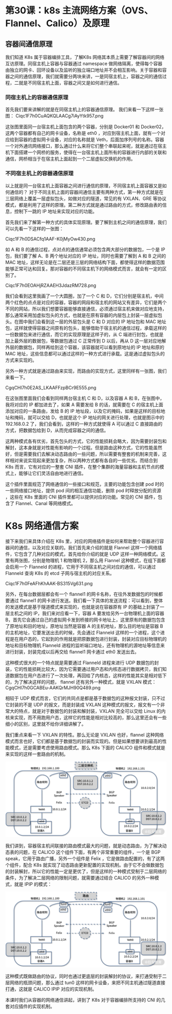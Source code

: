 # 第30课：k8s 主流网络方案（OVS、Flannel、Calico）及原理

## 容器间通信原理

我们知道 K8s 属于容器编排工具，了解K8s 网络其本质上需要了解容器间的网络互访原理。同宿主机上容器与容器通过 namespace 做网络隔离，使得每个容器由独立的网卡、回环设备以及监听的独立端口地址并不会相互影响。关于容器和容器之间的通信原理，我们就需要分两块来讲，一是同宿主机上，容器之间的通信过程，二就是不同宿主机上面，容器之间又是如何进行通信。

### 同宿主机上的容器通信原理

首先我们要来讲解的就是在同宿主机上的容器通信原理。 我们来看一下这样一张图：
Ciqc1F7h0CuAQKQLAACg7iAyYtk957.png

这张图里面同一台宿主机上面包含的两个容器，分别是 Docker01 和 Docker02，这两个容器都有自己的网卡设备，名称是 eth0 ，对应到宿主机上面，就有一个对应给到容器的虚拟网卡设备，对应的名称就是 Veth，后面加序列号的名称。容器一个对外通讯网络接口，那么通过什么来将它们整个串联起来呢，就是通过在宿主机下面搭建一个网桥的服务，使得在一台宿主机上面所有的容器进行内部的关联和通信，网桥相当于在宿主机上面起到一个二层虚拟交换机的作用。

### 不同宿主机上的容器通信原理
以上就是同一台宿主机上面容器之间进行通信的原理，不同宿主机上面容器又是如何通信的？ 对于不同主机上面的容器间通信主要有两种方式，第一种方式就是在三层网络上覆盖一层虚拟包头，如做对应的隧道，常见的有 VXLAN、GRE 等协议模式，都是利用了这样的原理。第二种方式就是通过路由的方式，修改路由表的信息，控制下一跳的 IP 地址来实现对应的功能。

首先我们来了解第一种方式的具体实现原理。要了解到主机之间的通信原理，我们可以先看一下这样的一张图：

Ciqc1F7h0DSACfq1AAF-K0jMyOw430.png

如 A 和 B 的通信过程，点对点的通信通常必须包含两大部分的数据包，一个是 IP 包，我们要了解 A、B 两个地址对应的 IP 地址，同时也需要了解到 A 和 B 之间的 MAC 地址，这样无论是在二层还是三层的网络结构下面，都使得这样的数据范围能够正常可达和回复。那对容器的不同宿主机下的网络模式而言，就会有一定的区别了。

Ciqc1F7h0EOAHjRZAAEH3JdazRM728.png

我们会看到这里我画了一个大圆圈，加了一个 C 和 D，它们分别是宿主机，中间两个红色的点点是对应的容器，容器的网段和宿主机的网站又有差异，它们是两个不同的网站，所以我们想要容器能够直接通信，必须通过宿主机来做对应地支持，那么通常采用加虚拟包头的方式，也就是在原有容器的内层包上封装一层虚拟包头。在图中我们会看到这一层的外层包头是 C 和 D 对应的 IP 地址包和 MAC 地址包，这样就使得容器之间原有的包头，能够借助于宿主机的通信过程，承载这样的一份数据包来进行通信，而它的实现原理是这样子的，从 C 端进行封包，也就是加上最外层的数据包，等数据包通过 C 正常传到 D 以后，再从 D 这一层对应地解外层的数据包，同样再给到这个容器，该容器就可以看到原地址的 IP 地址和原的 MAC 地址，这些信息都可以通过这样的一种方式进行承载。这是通过虚拟包头的方式来实现的。

另外一种方式就是通过路由来实现，而路由的实现方式，这里同样有一张图，我们来看一下。

CgqCHl7h0E2AS_LKAAFFzpBCr9E555.png

在这张图里面我们会看到同样两台宿主机 C 和 D，以及容器 A 和 B，在张图中，我将对应的 IP 都加进去了，如果 A 需要发给 B 的话，就需要在 C 的宿主机上面添加对应的一条路由，发给 B 的 IP 地址段，以及它的掩码，如果是这样的目标地址和掩码，就可以交给 D，也就是这个 IP 地址的网关进行处理，也就是图示中的 192.168.0.2 了，我们会看到，这样的一种方式就使得 A 可以通过 C 直接路由的方式，把数据包给到 D，从而完成容器之间的通信。

这两种模式各有优劣，首先包头的方式，它的性能损耗会略大，因为需要封装包和解封，这本身就是对性能有影响的一个过程。但是路由这种方式，它的性能虽然好，但是需要我们去解决动态路由的一些问题，所以需要有整套的机制来完善，这样相对来说实现起来更加复杂，所以两种方式都有各自的一些优劣。而结合到 K8s 而言，它有对应的一整套 CNI 插件，在整个集群的海量容器和主机节点的模式上，能够让它们灵活自由地进行通信。

这个插件里面规范了网络通信的一些接口和规范，主要的功能包含创建 pod 时的一些网络接口地址，提供 pod 间的相互通信功能，删除 pod 时释放分配的资源 ，这些在 K8s 里面的 CNI 插件里都可以提供对应的功能。常见的 CNI 插件，包含了 Flannel、Canal 等网络模式。

# K8s 网络通信方案

接下来我们来具体介绍在 K8s 里，对应的网络插件是如何来帮助整个容器进行容器间的通信，以及对应关联的。我们首先来介绍的就是 Flannel 这样一个网络插件，它包含了几种对应的模式，首先给你介绍的就是 UDP 这样一种网络模式。这里有两张图，分别是物理机 1 和物理机 2，那么用 Flannel 这种模式，在组下面都会启用一个 Flanneld 的进程，它用于不同宿主机之间对应的通信，可以通过 Flanneld 查询 K8s 的 etcd 子网与宿主机的对应关系。

Ciqc1F7h0FeAFhKhAAK-BS315Vg631.png

另外，在每台数据层都会有一个 flannel1 的网卡名称，在往外发数据包的时候都要通过 flannel1 的网卡进行发送。我们看一下具体的发送流程：可以看到，整体的发送模式是基于隧道模式来实现的，也就是说在容器原有 IP 的基础上封装了一层主机之间的 IP，我们来对应看一下，容器 A 要发给另外一台物理机上面的容器 B，首先它会通过自己的虚拟网卡发到桥接的网卡地址上，这里原有的数据包包含了原地址和目的地址，原地址当然是容器 A 的主机地址，那么目的地址是容器 B 的主机地址，它要发送出去的时候，先会通过 Flanneld 这样的一个进程，这个进程是在用户态的，它起到的作用就是把原数据包进行封装，封装对应目标物理机的地址和目标物理机 Flanneld 进程的监听端口地址，还有物理机的源地址等信息来进行封装，封装完成以后再交给 flannel1 网卡通过 eth0 发送出去。

这种模式很大的一个特点就是需要通过 Flanneld 进程来进行 UDP 数据包的封装，它的性能损耗比较大，因为它需要通过用户态和内核态进行数据拷贝，我们知道数据包在用户态进行了一次处理，再回给了内核态，这样的性能其实是相对低下的，为了解决这样的问题， flannel 还有另外一种模式，就是 VXLAN 模式：
CgqCHl7h0GCABEu-AAKQrMJH90Q489.png

相较于 UDP 模式而言，它们的共同点是都是基于数据包的这种报文封装，只不过它封装的不是 UDP 的报文，而是封装成 VXLAN 这种模式的报文，报文有一个非常大的特点，就是对于数据包的封装和解封装，VXLAN 完全可以交给 Linux 的内核来实现，而不用跑用户态，这样它的性能是相对比较高的，那么这里还会有一些细小的区别，这里就不给你详细讲解了。

我们重点来看一下 VXLAN 的特性。那么无论是 VXLAN 也好，flannel 这种网络模式而言也好，它们都是基于数据包的封装而实现的。但是如果想要讲到最高的性能模式，还是需要考虑使用路由模式。那么 K8s 下面的 CALICO 组件和模式就是来实现的这样一套路由的机制。

![](/static/image/CgqCHl7h0GmAcg61AALpS3DjaG0262.png)

我们讲到，容器宿主机间联接的路由模式最大的问题，就是动态路由，为了解决动态表的问题，在 CALICO 这个组件下面，有两个非常重要的组件，一个是 BGP speak，它用于路由广播，另外一个组件是 Felix ，它是做路由配置的，有了这两个组件，配合 K8s 就实现了动态路由更新配置的实现机制。由于它不会做数据包的封装解封，所以它的性能一定是更优了，但是这样的一种模式受制于二层网络的条件，为了解决二层网络的限制问题，就需要通过结合 CALICO 的另外一种模式，就是 IPIP 的模式：

![](/static/image/CgqCHl7h0HKAVF2vAALeTcS5iK0236.png)

这种模式既做路由的协议，同时也通过更底层的封装解封的协议，来打通受制于二层网络的瓶颈问题，那么通过 tun0 这样的网卡设备，来把不同主机通过隧道直接打通，这就是 CALICO IPIP 对应的实现机制。

本课时我们从容器的网络通信讲起，讲到了 K8s 对于容器编排所支持的 CNI 的几套对应插件的实现机制。